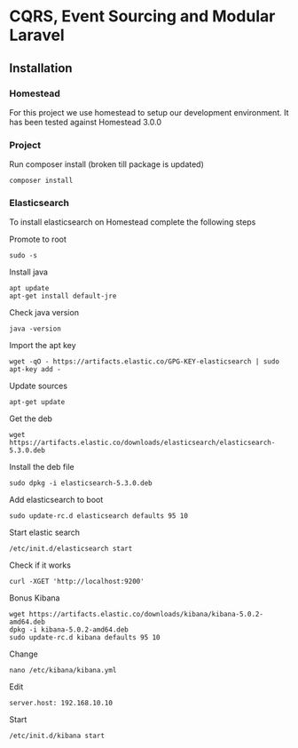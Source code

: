 
# CQRS, Event Sourcing and Modular Laravel

## Installation

### Homestead
For this project we use homestead to setup our development environment. It has been tested against Homestead 3.0.0


### Project

Run composer install (broken till package is updated)
    
    composer install
    


### Elasticsearch
To install elasticsearch on Homestead complete the following steps


Promote to root
   
    sudo -s
   
Install java

    apt update
    apt-get install default-jre

Check java version
    
    java -version 
    

Import the apt key

    wget -qO - https://artifacts.elastic.co/GPG-KEY-elasticsearch | sudo apt-key add -

Update sources

    apt-get update
    
Get the deb

    wget https://artifacts.elastic.co/downloads/elasticsearch/elasticsearch-5.3.0.deb
    
Install the deb file
    
    sudo dpkg -i elasticsearch-5.3.0.deb
    
Add elasticsearch to boot

    sudo update-rc.d elasticsearch defaults 95 10
    
Start elastic search 

    /etc/init.d/elasticsearch start
    
Check if it works

    curl -XGET 'http://localhost:9200'
    
Bonus Kibana

    wget https://artifacts.elastic.co/downloads/kibana/kibana-5.0.2-amd64.deb
    dpkg -i kibana-5.0.2-amd64.deb
    sudo update-rc.d kibana defaults 95 10

Change

    nano /etc/kibana/kibana.yml
    
Edit

    server.host: 192.168.10.10

Start

    /etc/init.d/kibana start



    

